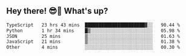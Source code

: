 ## Hey there! 😎👋 What's up?

<!--START_SECTION:waka-->

```txt
TypeScript   23 hrs 43 mins  ██████████████████████▓░░   90.44 %
Python       1 hr 34 mins    █▒░░░░░░░░░░░░░░░░░░░░░░░   05.98 %
JSON         25 mins         ▒░░░░░░░░░░░░░░░░░░░░░░░░   01.63 %
JavaScript   21 mins         ▒░░░░░░░░░░░░░░░░░░░░░░░░   01.38 %
Other        4 mins          ░░░░░░░░░░░░░░░░░░░░░░░░░   00.30 %
```

<!--END_SECTION:waka-->
